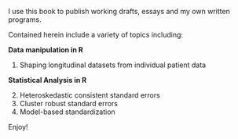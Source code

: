I use this book to publish working drafts, essays and my own written programs.

Contained herein include a variety of topics including:

**Data manipulation in R**  

1. Shaping longitudinal datasets from individual patient data  
  
**Statistical Analysis in R**  

2. Heteroskedastic consistent standard errors 
3. Cluster robust standard errors  
4. Model-based standardization  
  
Enjoy!
